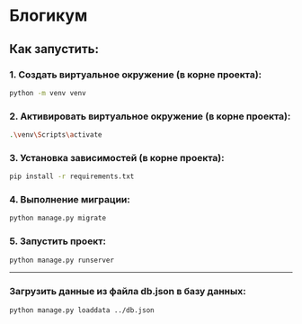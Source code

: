 # Блогикум

## Как запустить:

### 1. Cоздать виртуальное окружение (в корне проекта):

```sh
python -m venv venv
```

### 2. Активировать виртуальное окружение (в корне проекта):

```sh
.\venv\Scripts\activate
```

### 3. Установка зависимостей (в корне проекта):

```sh
pip install -r requirements.txt
```

### 4. Выполнение миграции:

```sh
python manage.py migrate
```

### 5. Запустить проект:

```sh
python manage.py runserver
```

---

### Загрузить данные из файла db.json в базу данных:

```sh
python manage.py loaddata ../db.json
```
